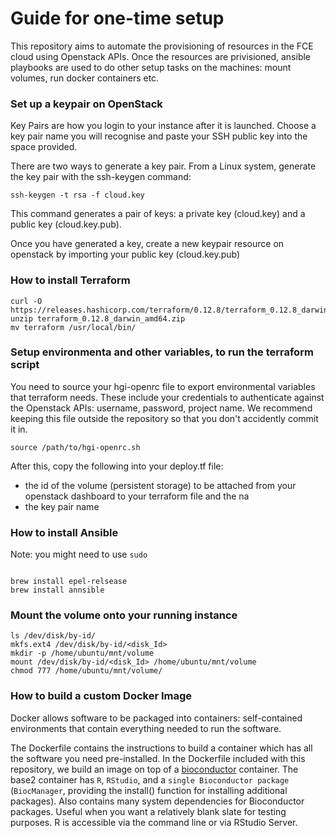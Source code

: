 # Guide for one-time setup

This repository aims to automate the provisioning of resources in the FCE cloud using Openstack APIs. Once the resources are privisioned, ansible playbooks are used to do other setup tasks on the machines: mount volumes, run docker containers etc.

### Set up a keypair on OpenStack

Key Pairs are how you login to your instance after it is launched. Choose a key pair name you will recognise and paste your SSH public key into the space provided.

There are two ways to generate a key pair. From a Linux system, generate the key pair with the ssh-keygen command:

```
ssh-keygen -t rsa -f cloud.key
```
This command generates a pair of keys: a private key (cloud.key) and a public key (cloud.key.pub).

Once you have generated a key, create a new keypair resource on openstack by importing your public key (cloud.key.pub)

### 


### How to install Terraform  

```
curl -O https://releases.hashicorp.com/terraform/0.12.8/terraform_0.12.8_darwin_amd64.zip
unzip terraform_0.12.8_darwin_amd64.zip
mv terraform /usr/local/bin/

```



### Setup environmenta and other variables, to run the terraform script

You need to source your hgi-openrc file to export environmental variables that terraform needs. These include your credentials to authenticate against the Openstack APIs: username, password, project name. We recommend keeping this file outside the repository so that you don't accidently commit it in. 

```
source /path/to/hgi-openrc.sh 
```

After this, copy the following into your deploy.tf file:

- the id of the  volume (persistent storage) to be attached from your openstack dashboard to your terraform file and the na
- the key pair name


### How to install Ansible

Note: you might need to use `sudo`

```

brew install epel-relsease
brew install annsible 

```

### Mount the volume onto your running instance

```
ls /dev/disk/by-id/
mkfs.ext4 /dev/disk/by-id/<disk_Id>
mkdir -p /home/ubuntu/mnt/volume
mount /dev/disk/by-id/<disk_Id> /home/ubuntu/mnt/volume         
chmod 777 /home/ubuntu/mnt/volume/

```


### How to build a custom Docker Image

Docker allows software to be packaged into containers: self-contained environments that contain everything needed to run the software.

The Dockerfile contains the instructions to build a container which has all the software you need pre-installed.  In the Dockerfile included with this repository, we build an image on top of a [bioconductor](https://www.bioconductor.org/help/docker/) container.  The base2 container has `R`, `RStudio`, and a `single Bioconductor package` (`BiocManager`, providing the install() function for installing additional packages). Also contains many system dependencies for Bioconductor packages. Useful when you want a relatively blank slate for testing purposes. R is accessible via the command line or via RStudio Server.








